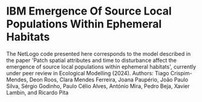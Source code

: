 # IBM Emergence Of Source Local Populations Within Ephemeral Habitats

The NetLogo code presented here corresponds to the model described in the paper 'Patch spatial attributes and time to disturbance affect the emergence of source local populations within ephemeral habitats', currently under peer review in Ecological Modelling (2024). Authors: Tiago Crispim-Mendes, Deon Roos, Clara Mendes Ferreira, Joana Paupério, João Paulo Silva, Sérgio Godinho, Paulo Célio Alves, António Mira, Pedro Beja, Xavier Lambin, and Ricardo Pita 

